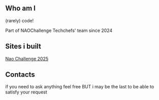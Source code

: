 <h2>Who am I</h2>
<p>(rarely) code!</p>
<p>Part of NAOChallenge Techchefs' team since 2024</p>
<h2>Sites i built</h2>
<a href="https://naotechchefs.github.io/">Nao Challenge 2025</a>

<h2>Contacts</h2>
if you need to ask anything feel free BUT i may be the last to be able to satisfy your request

